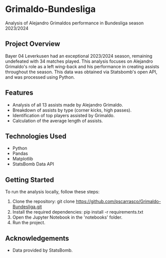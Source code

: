 # Grimaldo-Bundesliga
Analysis of Alejandro Grimaldos performance in Bundesliga season 2023/2024

## Project Overview
Bayer 04 Leverkusen had an exceptional 2023/2024 season, remaining undefeated with 34 matches played. This analysis focuses on Alejandro Grimaldo's role as a left wing-back and his performance in creating assists throughout the season. This data was obtained via Statsbomb's open API, and was processed using Python.

## Features
- Analysis of all 13 assists made by Alejandro Grimaldo.
- Breakdown of assists by type (corner kicks, high passes).
- Identification of top players assisted by Grimaldo.
- Calculation of the average length of assists.

## Technologies Used
- Python
- Pandas
- Matplotlib
- StatsBomb Data API

## Getting Started
To run the analysis locally, follow these steps:
1. Clone the repository:
   git clone https://github.com/pscarrasco/Grimaldo-Bundesliga.git
2. Install the required dependencies:
   pip install -r requirements.txt
3. Open the Jupyter Notebook in the 'notebooks' folder.
4. Run the project.
   
## Acknowledgements
- Data provided by StatsBomb.
